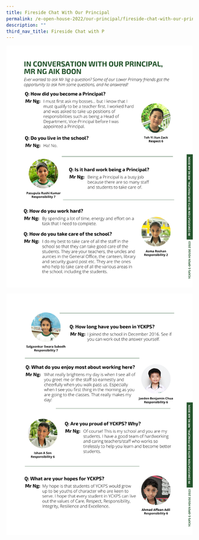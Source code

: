```yaml
---
title: Fireside Chat With Our Principal
permalink: /e-open-house-2022/our-principal/fireside-chat-with-our-principal/
description: ""
third_nav_title: Fireside Chat with P
---
```

![](/images/2023/E%20open%20house%202023/yckps%20e-open%20house%202023_firechat%20with%20our%20principal_1.png)

![](/images/2023/E%20open%20house%202023/yckps%20e-open%20house%202023_firechat%20with%20our%20principal_2.png)